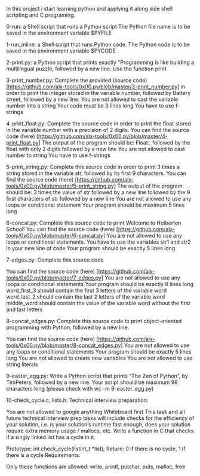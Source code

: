 In this project i start learning python and applying it along side shell
scripting and C programing.

0-run: a Shell script that runs a Python script
The Python file name is to be saved in the environment variable $PYFILE

1-run_inline: a Shell script that runs Python code.
The Python code is to be saved in the environment variable $PYCODE

2-print.py: a Python script that prints exactly \"Programming is like building a
multilingual puzzle, followed by a new line.
Use the function print

3-print_number.py: Complete the provided (source code) [https://github.com/alx-tools/0x00.py/blob/master/3-print_number.py]
in order to print the integer stored in the variable number, followed by Battery
street, followed by a new line.
You are not allowed to cast the variable number into a string
Your code must be 3 lines long
You have to use f-strings

4-print_float.py: Complete the source code in order to print the float stored in
the variable number with a precision of 2 digits.
You can find the source code (here) [https://github.com/alx-tools/0x00.py/blob/master/4-print_float.py]
The output of the program should be:
Float:, followed by the float with only 2 digits
followed by a new line
You are not allowed to cast number to string
You have to use f-strings

5-print_string.py: Complete this source code in order to print 3 times a string
stored in the variable str, followed by its first 9 characters.
You can find the source code (here) [https://github.com/alx-tools/0x00.py/blob/master/5-print_string.py]
The output of the program should be:
3 times the value of str
followed by a new line
followed by the 9 first characters of str
followed by a new line
You are not allowed to use any loops or conditional statement
Your program should be maximum 5 lines long

6-concat.py: Complete this source code to print Welcome to Holberton School!
You can find the source code (here) [https://github.com/alx-tools/0x00.py/blob/master/6-concat.py]
You are not allowed to use any loops or conditional statements.
You have to use the variables str1 and str2 in your new line of code
Your program should be exactly 5 lines long


7-edges.py: Complete this source code

You can find the source code (here) [https://github.com/alx-tools/0x00.py/blob/master/7-edges.py]
You are not allowed to use any loops or conditional statements
Your program should be exactly 8 lines long
word_first_3 should contain the first 3 letters of the variable word
word_last_2 should contain the last 2 letters of the variable word
middle_word should contain the value of the variable word without the first and last letters

8-concat_edges.py: Complete this source code to print object-oriented programming with Python, followed by a new line.

You can find the source code (here) [https://github.com/alx-tools/0x00.py/blob/master/8-concat_edges.py]
You are not allowed to use any loops or conditional statements
Your program should be exactly 5 lines long
You are not allowed to create new variables
You are not allowed to use string literals

9-easter_egg.py: Write a Python script that prints “The Zen of Python”, by
TimPeters, followed by a new line.
Your script should be maximum 98 characters long (please check with wc -m
9-easter_egg.py)

10-check_cycle.c, lists.h: Technical interview preparation:

You are not allowed to google anything
Whiteboard first
This task and all future technical interview prep tasks will include checks for
the efficiency of your solution, i.e. is your solution’s runtime fast enough,
does your solution require extra memory usage / mallocs, etc.
Write a function in C that checks if a singly linked list has a cycle in it.

Prototype: int check_cycle(listint_t *list);
Return: 0 if there is no cycle, 1 if there is a cycle
Requirements:

Only these functions are allowed: write, printf, putchar, puts, malloc, free
